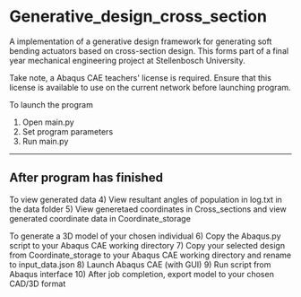 # Generative_design_cross_section

A implementation of a generative design framework for generating soft bending actuators based on cross-section design. This forms part of a final year mechanical engineering project at Stellenbosch University.

Take note, a Abaqus CAE teachers' license is required. Ensure that this license is available to use on the current network before launching program. 

To launch the program
1) Open main.py 
2) Set program parameters
3) Run main.py

----------------------------
After program has finished
----------------------------

To view generated data
4) View resultant angles of population in log.txt in the data folder
5) View generetaed coordinates in Cross_sections and view generated coordinate data in Coordinate_storage

To generate a 3D model of your chosen individual
6) Copy the Abaqus.py script to your Abaqus CAE working directory 
7) Copy your selected design from Coordinate_storage to your Abaqus CAE working directory and rename to input_data.json
8) Launch Abaqus CAE (with GUI)
9) Run script from Abaqus interface 
10) After job completion, export model to your chosen CAD/3D format




